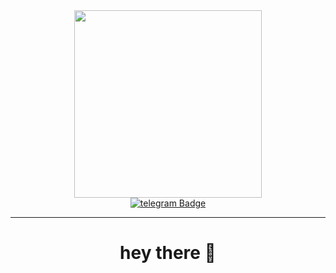 <div id="header" align="center">
  <img src="https://media.giphy.com/media/v1.Y2lkPTc5MGI3NjExeW5panEwNHYxemszbmJhMzkyazFjYWk1ZDB0bWdleDFnbWkzZDhpcSZlcD12MV9pbnRlcm5hbF9naWZfYnlfaWQmY3Q9cw/qFTDbUjNfosTLrNgyE/giphy.gif" width="300"/>
</div>

<div id="badges" align="center">
  <a href="https://t.me/mori_tys">
    <img src="https://img.shields.io/badge/writeme-blue?style=for-the-badge&logo=telegram&logoColor=white" alt="telegram Badge"/>
  </a>
</div>

<hr>

<h1 align="center">
  hey there 🌼
</h1>
